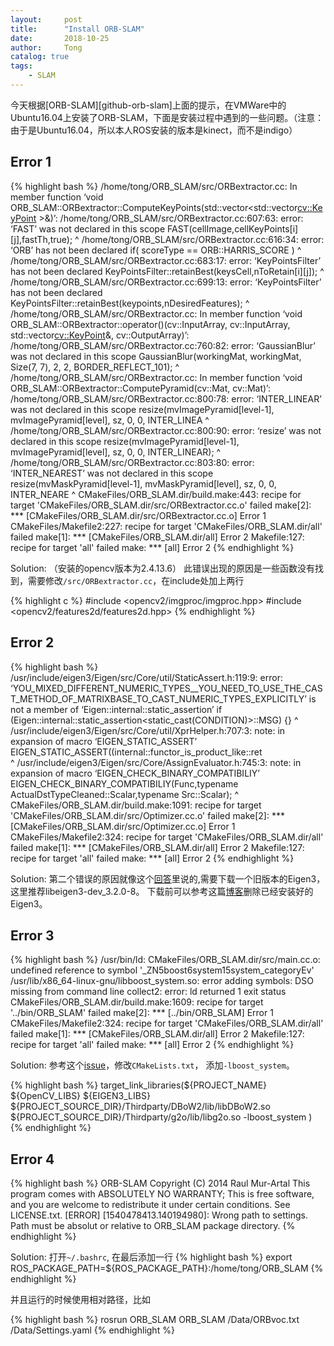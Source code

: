 ```yaml
---
layout:     post
title:      "Install ORB-SLAM"
date:       2018-10-25
author:     Tong
catalog: true
tags:
    - SLAM
---
```


今天根据[ORB-SLAM][github-orb-slam]上面的提示，在VMWare中的Ubuntu16.04上安装了ORB-SLAM，下面是安装过程中遇到的一些问题。（注意：由于是Ubuntu16.04，所以本人ROS安装的版本是kinect，而不是indigo）

## Error 1

{% highlight bash %}
/home/tong/ORB_SLAM/src/ORBextractor.cc: In member function ‘void ORB_SLAM::ORBextractor::ComputeKeyPoints(std::vector<std::vector<cv::KeyPoint> >&)’:
/home/tong/ORB_SLAM/src/ORBextractor.cc:607:63: error: ‘FAST’ was not declared in this scope
                 FAST(cellImage,cellKeyPoints[i][j],fastTh,true);
                                                               ^
/home/tong/ORB_SLAM/src/ORBextractor.cc:616:34: error: ‘ORB’ has not been declared
                 if( scoreType == ORB::HARRIS_SCORE )
                                  ^
/home/tong/ORB_SLAM/src/ORBextractor.cc:683:17: error: ‘KeyPointsFilter’ has not been declared
                 KeyPointsFilter::retainBest(keysCell,nToRetain[i][j]);
                 ^
/home/tong/ORB_SLAM/src/ORBextractor.cc:699:13: error: ‘KeyPointsFilter’ has not been declared
             KeyPointsFilter::retainBest(keypoints,nDesiredFeatures);
             ^
/home/tong/ORB_SLAM/src/ORBextractor.cc: In member function ‘void ORB_SLAM::ORBextractor::operator()(cv::InputArray, cv::InputArray, std::vector<cv::KeyPoint>&, cv::OutputArray)’:
/home/tong/ORB_SLAM/src/ORBextractor.cc:760:82: error: ‘GaussianBlur’ was not declared in this scope
     GaussianBlur(workingMat, workingMat, Size(7, 7), 2, 2, BORDER_REFLECT_101);
                                                                              ^
/home/tong/ORB_SLAM/src/ORBextractor.cc: In member function ‘void ORB_SLAM::ORBextractor::ComputePyramid(cv::Mat, cv::Mat)’:
/home/tong/ORB_SLAM/src/ORBextractor.cc:800:78: error: ‘INTER_LINEAR’ was not declared in this scope
    resize(mvImagePyramid[level-1], mvImagePyramid[level], sz, 0, 0, INTER_LINEA
                                                                     ^
/home/tong/ORB_SLAM/src/ORBextractor.cc:800:90: error: ‘resize’ was not declared in this scope
 resize(mvImagePyramid[level-1], mvImagePyramid[level], sz, 0, 0, INTER_LINEAR);
                                                                              ^
/home/tong/ORB_SLAM/src/ORBextractor.cc:803:80: error: ‘INTER_NEAREST’ was not declared in this scope
      resize(mvMaskPyramid[level-1], mvMaskPyramid[level], sz, 0, 0, INTER_NEARE
                                                                     ^
CMakeFiles/ORB_SLAM.dir/build.make:443: recipe for target 'CMakeFiles/ORB_SLAM.dir/src/ORBextractor.cc.o' failed
make[2]: *** [CMakeFiles/ORB_SLAM.dir/src/ORBextractor.cc.o] Error 1
CMakeFiles/Makefile2:227: recipe for target 'CMakeFiles/ORB_SLAM.dir/all' failed
make[1]: *** [CMakeFiles/ORB_SLAM.dir/all] Error 2
Makefile:127: recipe for target 'all' failed
make: *** [all] Error 2
{% endhighlight %}

Solution: （安装的opencv版本为2.4.13.6） 此错误出现的原因是一些函数没有找到，需要修改`/src/ORBextractor.cc`，在include处加上两行

{% highlight c %}
#include <opencv2/imgproc/imgproc.hpp>
#include <opencv2/features2d/features2d.hpp>
{% endhighlight %}

## Error 2

{% highlight bash %}
/usr/include/eigen3/Eigen/src/Core/util/StaticAssert.h:119:9: error: ‘YOU_MIXED_DIFFERENT_NUMERIC_TYPES__YOU_NEED_TO_USE_THE_CAST_METHOD_OF_MATRIXBASE_TO_CAST_NUMERIC_TYPES_EXPLICITLY’ is not a member of ‘Eigen::internal::static_assertion<false>’
         if (Eigen::internal::static_assertion<static_cast<bool>(CONDITION)>::MSG) {}
         ^
/usr/include/eigen3/Eigen/src/Core/util/XprHelper.h:707:3: note: in expansion of macro ‘EIGEN_STATIC_ASSERT’
   EIGEN_STATIC_ASSERT((internal::functor_is_product_like<BINOP>::ret \
   ^
/usr/include/eigen3/Eigen/src/Core/AssignEvaluator.h:745:3: note: in expansion of macro ‘EIGEN_CHECK_BINARY_COMPATIBILIY’
   EIGEN_CHECK_BINARY_COMPATIBILIY(Func,typename ActualDstTypeCleaned::Scalar,typename Src::Scalar);
   ^
CMakeFiles/ORB_SLAM.dir/build.make:1091: recipe for target 'CMakeFiles/ORB_SLAM.dir/src/Optimizer.cc.o' failed
make[2]: *** [CMakeFiles/ORB_SLAM.dir/src/Optimizer.cc.o] Error 1
CMakeFiles/Makefile2:324: recipe for target 'CMakeFiles/ORB_SLAM.dir/all' failed
make[1]: *** [CMakeFiles/ORB_SLAM.dir/all] Error 2
Makefile:127: recipe for target 'all' failed
make: *** [all] Error 2
{% endhighlight %}

Solution: 第二个错误的原因就像这个[回答][stackoverflow-eigen3]里说的,需要下载一个旧版本的Eigen3，这里推荐libeigen3-dev_3.2.0-8。 下载前可以参考这篇[博客][blog-eigen3-uninstall]删除已经安装好的Eigen3。

## Error 3

{% highlight bash %}
/usr/bin/ld: CMakeFiles/ORB_SLAM.dir/src/main.cc.o: undefined reference to symbol '_ZN5boost6system15system_categoryEv'
/usr/lib/x86_64-linux-gnu/libboost_system.so: error adding symbols: DSO missing from command line
collect2: error: ld returned 1 exit status
CMakeFiles/ORB_SLAM.dir/build.make:1609: recipe for target '../bin/ORB_SLAM' failed
make[2]: *** [../bin/ORB_SLAM] Error 1
CMakeFiles/Makefile2:324: recipe for target 'CMakeFiles/ORB_SLAM.dir/all' failed
make[1]: *** [CMakeFiles/ORB_SLAM.dir/all] Error 2
Makefile:127: recipe for target 'all' failed
make: *** [all] Error 2
{% endhighlight %}

Solution: 参考这个[issue][github-bug-lboost_system]，修改`CMakeLists.txt`， 添加`-lboost_system`。

{% highlight bash %}
target_link_libraries(${PROJECT_NAME}
${OpenCV_LIBS}
${EIGEN3_LIBS}
${PROJECT_SOURCE_DIR}/Thirdparty/DBoW2/lib/libDBoW2.so
${PROJECT_SOURCE_DIR}/Thirdparty/g2o/lib/libg2o.so
-lboost_system
)
{% endhighlight %}


## Error 4

{% highlight bash %}
ORB-SLAM Copyright (C) 2014 Raul Mur-Artal
This program comes with ABSOLUTELY NO WARRANTY;
This is free software, and you are welcome to redistribute it
under certain conditions. See LICENSE.txt.
[ERROR] [1540478413.140194980]: Wrong path to settings. Path must be absolut or relative to ORB_SLAM package directory.
{% endhighlight %}

Solution: 打开`~/.bashrc`, 在最后添加一行
{% highlight bash %}
export ROS_PACKAGE_PATH=${ROS_PACKAGE_PATH}:/home/tong/ORB_SLAM
{% endhighlight %}

并且运行的时候使用相对路径，比如

{% highlight bash %}
rosrun ORB_SLAM ORB_SLAM /Data/ORBvoc.txt /Data/Settings.yaml 
{% endhighlight %}

[stackoverflow-eigen3]: https://stackoverflow.com/questions/38647114/orb-slam-installation-on-ubuntu-xenial-16-04
[blog-eigen3-uninstall]: https://blog.csdn.net/j_____j/article/details/80622570
[github-bug-lboost_system]: https://github.com/raulmur/ORB_SLAM2/issues/535
